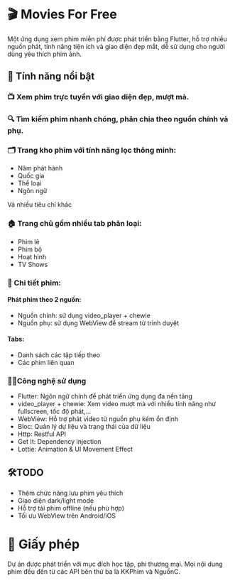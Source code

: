 # 🎬 Movies For Free

Một ứng dụng xem phim miễn phí được phát triển bằng Flutter, hỗ trợ nhiều nguồn phát, tính năng tiện ích và giao diện đẹp mắt, dễ sử dụng cho người dùng yêu thích phim ảnh.

## 🚀 Tính năng nổi bật

### 📺 Xem phim trực tuyến với giao diện đẹp, mượt mà.

### 🔍 Tìm kiếm phim nhanh chóng, phân chia theo nguồn chính và phụ.

### 🗂️ Trang kho phim với tính năng lọc thông minh:

- Năm phát hành
- Quốc gia
- Thể loại
- Ngôn ngữ

Và nhiều tiêu chí khác

### 🏠 Trang chủ gồm nhiều tab phân loại:

- Phim lẻ
- Phim bộ
- Hoạt hình
- TV Shows

### 🧭 Chi tiết phim:

#### Phát phim theo 2 nguồn:

- Nguồn chính: sử dụng video_player + chewie
- Nguồn phụ: sử dụng WebView để stream từ trình duyệt

#### Tabs:

- Danh sách các tập tiếp theo
- Các phim liên quan

### 🧑‍💻Công nghệ sử dụng
- Flutter: Ngôn ngữ chính để phát triển ứng dụng đa nền tảng
- video_player + chewie: Xem video mượt mà với nhiều tính năng như fullscreen, tốc độ phát,...
- WebView: Hỗ trợ phát video từ nguồn phụ kém ổn định
- Bloc: Quản lý dự liệu và trạng thái của dữ liệu
- Http: Restful API
- Get It: Dependency injection
- Lottie: Animation & UI Movement Effect
## 🛠TODO
- Thêm chức năng lưu phim yêu thích
- Giao diện dark/light mode
- Hỗ trợ tải phim offline (nếu phù hợp)
- Tối ưu WebView trên Android/iOS

# 📜 Giấy phép
Dự án được phát triển với mục đích học tập, phi thương mại. Mọi nội dung phim đều đến từ các API bên thứ ba là KKPhim và NguồnC.
